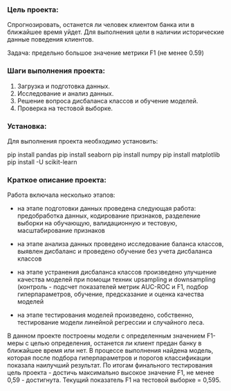 ### Цель проекта:

Cпрогнозировать, останется ли человек клиентом банка или в ближайшее время уйдет. Для выполнения цели в наличии исторические данные поведения клиентов.

Задача: предельно большое значение метрики F1 (не менее 0.59)


### Шаги выполнения проекта:

1. Загрузка и подготовка данных.
2. Исследование и анализ данных.
3. Решение вопроса дисбаланса классов и обучение моделей.
4. Проверка на тестовой выборке.

### Установка:

Для выполнения проекта необходимо установить:

pip install pandas
pip install seaborn
pip install numpy
pip install matplotlib
pip install -U scikit-learn

### Краткое описание проекта:

Работа включала несколько этапов:

- на этапе подготовки данных проведена следующая работа: предобработка данных, кодирование признаков, разделение выборки на обучающую, валидационную и тестовую, масштабирование признаков

- на этапе анализа данных проведено исследование баланса классов, выявлен дисбаланс и проведено обучение без учета дисбаланса классов

- на этапе устранения дисбаланса классов произведено улучшение качества моделей при помощи техник upsampling и downsampling (контроль - подсчет показателей метрик AUC-ROC и F1, подбор гиперпараметров, обучение, предсказание и оценка качества моделей

- на этапе тестирования моделей произведено, собственно, тестирование модели линейной регрессии и случайного леса.

В данном проекте построены модели с определенным значением F1-меры с целью определения, останется ли клиент предан банку в ближайшее время или нет. В процессе выполнения найдена модель, которая после подбора гиперпараметров и порогов классификации показала наилучший результат. По итогам финального тестирования цель проекта - достичь максимально высокое значение F1, не менее 0,59 - достигнута. Текущий показатель F1 на тестовой выборке = 0,595.



































